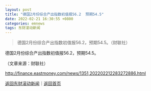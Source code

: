```yaml
---
layout: post
title: "德国2月份综合产出指数初值报56.2  预期54.5"
date: 2022-02-21 16:30:55 +0800
categories: emnews
tags: 东财滚动新闻
---
```

> 德国2月份综合产出指数初值报56.2，预期54.5。（财联社）

<p>德国2月份综合产出指数初值报56.2，预期54.5。</p><p class="em_media">（文章来源：财联社）</p>

<http://finance.eastmoney.com/news/1351,202202212283272886.html>

[返回东财滚动新闻](//finews.withounder.com/emnews/)｜[返回首页](//finews.withounder.com/)
